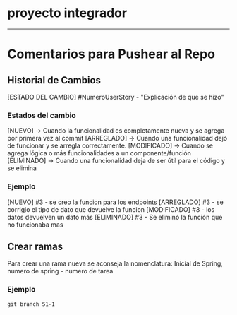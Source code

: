 # proyecto integrador

__________________________________
# Comentarios para Pushear al Repo

## Historial de Cambios
[ESTADO DEL CAMBIO] #NumeroUserStory - "Explicación de que se hizo" 

### Estados del cambio
[NUEVO] -> Cuando la funcionalidad es completamente nueva y se agrega por primera vez al commit
[ARREGLADO] -> Cuando una funcionalidad dejó de funcionar y se arregla correctamente.
[MODIFICADO] -> Cuando se agrega lógica o más funcionalidades a un componente/función 
[ELIMINADO] -> Cuando una funcionalidad deja de ser útil para el código y se elimina

### Ejemplo
[NUEVO] #3 - se creo la funcion para los endpoints
[ARREGLADO] #3 - se corrigio el tipo de dato que devuelve la funcion
[MODIFICADO] #3 - los datos devuelven un dato más
[ELIMINADO] #3 - Se eliminó la función que no funcionaba mas

## Crear ramas
Para crear una rama nueva se aconseja la nomenclatura:
Inicial de Spring, numero de spring - numero de tarea

### Ejemplo
`git branch S1-1`
